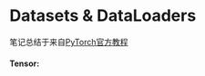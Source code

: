 # Datasets & DataLoaders
笔记总结于来自[PyTorch官方教程](https://pytorch.org/tutorials/beginner/basics/data_tutorial.html)

#### Tensor:
